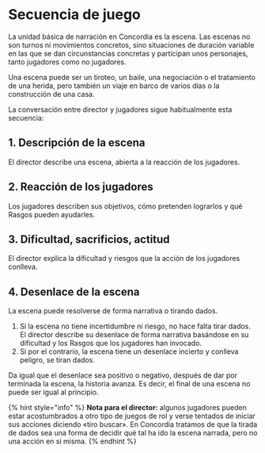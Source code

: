 # Secuencia de juego

La unidad básica de narración en Concordia es la escena. Las escenas no son turnos ni movimientos concretos, sino situaciones de duración variable en las que se dan circunstancias concretas y participan unos personajes, tanto jugadores como no jugadores.

Una escena puede ser un tiroteo, un baile, una negociación o el tratamiento de una herida, pero también un viaje en barco de varios días o la construcción de una casa.

La conversación entre director y jugadores sigue habitualmente esta secuencia:

## 1. Descripción de la escena

El director describe una escena, abierta a la reacción de los jugadores.

## 2. Reacción de los jugadores

Los jugadores describen sus objetivos, cómo pretenden lograrlos y qué Rasgos pueden ayudarles.

## 3. Dificultad, sacrificios, actitud

El director explica la dificultad y riesgos que la acción de los jugadores conlleva.

## 4. Desenlace de la escena

La escena puede resolverse de forma narrativa o tirando dados.

1. Si la escena no tiene incertidumbre ni riesgo, no hace falta tirar dados. El director describe su desenlace de forma narrativa basándose en su dificultad y los Rasgos que los jugadores han invocado.
2. Si por el contrario, la escena tiene un desenlace incierto y conlleva peligro, se tiran dados.

Da igual que el desenlace sea positivo o negativo, después de dar por terminada la escena, la historia avanza. Es decir, el final de una escena no puede ser igual al principio.

{% hint style="info" %}
**Nota para el director:** algunos jugadores pueden estar acostumbrados a otro tipo de juegos de rol y verse tentados de iniciar sus acciones diciendo «tiro buscar». En Concordia tratamos de que la tirada de dados sea una forma de decidir qué tal ha ido la escena narrada, pero no una acción en sí misma.
{% endhint %}

